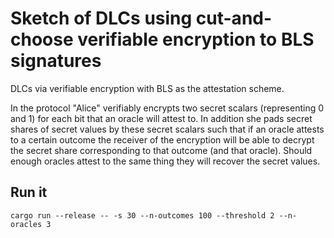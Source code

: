 # Sketch of DLCs using cut-and-choose verifiable encryption to BLS signatures

DLCs via verifiable encryption with BLS as the attestation scheme.

In the protocol "Alice" verifiably encrypts two secret scalars (representing 0 and 1) for each bit that an oracle will attest to.
In addition she pads secret shares of secret values by these secret scalars such that if an oracle attests to a certain outcome the receiver of the encryption will be able to decrypt the secret share corresponding to that outcome (and that oracle). Should enough oracles attest to the same thing they will recover the secret values.



## Run it

```
cargo run --release -- -s 30 --n-outcomes 100 --threshold 2 --n-oracles 3
```

